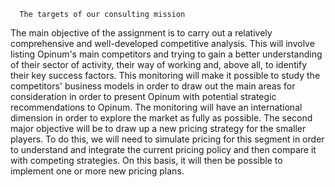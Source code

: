       The targets of our consulting mission 

The main objective of the assignment is to carry out a relatively comprehensive and well-developed competitive analysis. 
This will involve listing Opinum's main competitors and trying to gain a better understanding of their sector of activity, 
their way of working and, above all, to identify their key success factors. 
This monitoring will make it possible to study the competitors' business models in order to draw out the main areas for consideration in order to present Opinum with
potential strategic recommendations to Opinum. The monitoring will have an international dimension in order to explore the market as fully as possible. 
The second major objective will be to draw up a new pricing strategy for the smaller players. 
To do this, we will need to simulate pricing for this segment in order to understand and integrate the current pricing policy 
and then compare it with competing strategies. On this basis, it will then be possible to implement one or more new pricing plans.

